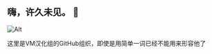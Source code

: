 ## 嗨，许久未见。 👋
  ![Alt](https://repobeats.axiom.co/api/embed/34b4b31e98a1c6bdb8838f487632d06729736093.svg "Repobeats analytics image")
  
  这里是VM汉化组的GitHub组织，即使是用简单一词已经不能用来形容他了


<!--

**Here are some ideas to get you started:**

🙋‍♀️ A short introduction - what is your organization all about?
🌈 Contribution guidelines - how can the community get involved?
👩‍💻 Useful resources - where can the community find your docs? Is there anything else the community should know?
🍿 Fun facts - what does your team eat for breakfast?
🧙 Remember, you can do mighty things with the power of [Markdown](https://docs.github.com/github/writing-on-github/getting-started-with-writing-and-formatting-on-github/basic-writing-and-formatting-syntax)
-->

